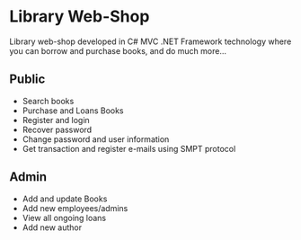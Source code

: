 # Library Web-Shop

Library web-shop developed in C# MVC .NET Framework technology where you can borrow and purchase books, and do much more... 

## Public

- Search books
- Purchase and Loans Books 
- Register and login
- Recover password
- Change password and user information
- Get transaction and register e-mails using SMPT protocol

## Admin

- Add and update Books
- Add new employees/admins
- View all ongoing loans
- Add new author

